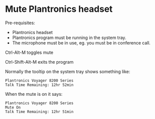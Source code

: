 # Mute Plantronics headset

Pre-requisites:

- Plantronics headset
- Plantronics program must be running in the system tray.
- The microphone must be in use, eg. you must be in conference call.

Ctrl-Alt-M toggles mute

Ctrl-Shift-Alt-M exits the program

Normally the tooltip on the system tray shows something like:

```
Plantronics Voyager 8200 Series
Talk Time Remaining: 12hr 52min
```

When the mute is on it says:

```
Plantronics Voyager 8200 Series
Mute On
Talk Time Remaining: 12hr 51min
```
